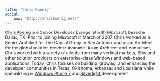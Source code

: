 ```yaml
---
title: "Chris Koenig"
social: 
    www: "http://chriskoenig.net/"
---
```

<a href="mailto:chris.koenig@microsoft.com" onclick="javascript:Track('ctl00_ctl01|ctl00_ctl09',this);">Chris Koenig</a>
is a Senior Developer Evangelist with Microsoft, based in Dallas, TX.
Prior to joining Microsoft in March of 2007, Chris worked as a Senior
Architect for The Capital Group in San Antonio, and as an Architect for
the global solution provider Avanade. As an Architect and &nbsp;consultant,
Chris worked with a variety of clients from many vertical markets, ISVs
and other solution providers on enterprise-class Windows and web-based
applications. Today, Chris focuses on building, growing, and enhancing
the developer communities in Texas, Oklahoma, Arkansas and Louisiana
while specializing in <a href="http://developer.windowsphone.com/">Windows Phone 7</a> and <a onclick="javascript:_gaq.push(['_trackEvent','outbound-article','silverlight.net']);" href="http://silverlight.net/">Silverlight </a>development.

<!--more-->
<!--excerpt-->
